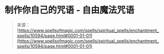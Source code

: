 <!--yml

category: 未分类

date: 2024-06-12 18:47:18

-->

# 制作你自己的咒语 - 自由魔法咒语

> 来源：[https://www.spellsofmagic.com/spells/spiritual_spells/enchantment_spells/10594/page.html#0001-01-01](https://www.spellsofmagic.com/spells/spiritual_spells/enchantment_spells/10594/page.html#0001-01-01)
